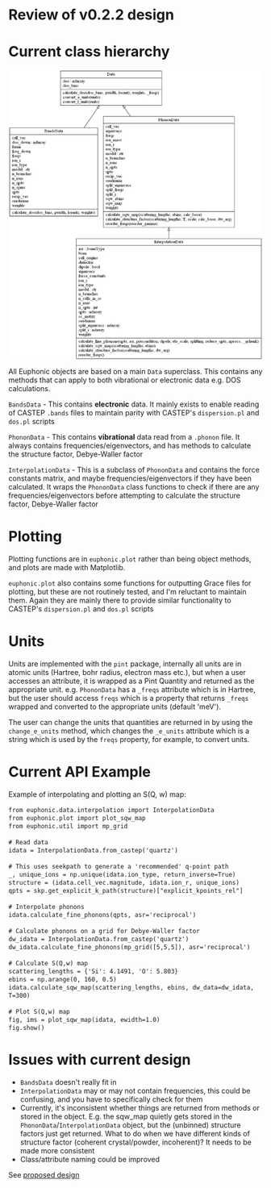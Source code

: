 # Review of v0.2.2 design

# Current class hierarchy

<img align="center" src="images/euphonic_classes_v0.2.2.png">

All Euphonic objects are based on a main `Data` superclass. This contains any
methods that can apply to both vibrational or electronic data e.g. DOS
calculations.

`BandsData` - This contains **electronic** data. It mainly exists to enable
reading of CASTEP `.bands` files to maintain parity with CASTEP's
`dispersion.pl` and `dos.pl` scripts

`PhononData` - This contains **vibrational** data read from a `.phonon` file.
It always contains frequencies/eigenvectors, and has methods to calculate the
structure factor, Debye-Waller factor

`InterpolationData` - This is a subclass of `PhononData` and contains the force
constants matrix, and maybe frequencies/eigenvectors if they have been
calculated. It wraps the `PhononData` class functions to check if there are any
frequencies/eigenvectors before attempting to calculate the structure factor,
Debye-Waller factor

# Plotting

Plotting functions are in `euphonic.plot` rather than being object methods, and
plots are made with Matplotlib.

`euphonic.plot` also contains some functions for outputting Grace files for
plotting, but these are not routinely tested, and I'm reluctant to maintain
them. Again they are mainly there to provide similar functionality to CASTEP's
`dispersion.pl` and `dos.pl` scripts

# Units
Units are implemented with the `pint` package, internally all units are in
atomic units (Hartree, bohr radius, electron mass etc.), but when a user
accesses an attribute, it is wrapped as a Pint Quantity and returned as the
appropriate unit. e.g. `PhononData` has a `_freqs` attribute which is in
Hartree, but the user should access `freqs` which is a property that returns
`_freqs` wrapped and converted to the appropriate units (default 'meV').

The user can change the units that quantities are returned in by using the
`change_e_units` method, which changes the `_e_units` attribute which is a
string which is used by the `freqs` property, for example, to convert units.

# Current API Example
Example of interpolating and plotting an S(Q, w) map:

```
from euphonic.data.interpolation import InterpolationData
from euphonic.plot import plot_sqw_map
from euphonic.util import mp_grid

# Read data
idata = InterpolationData.from_castep('quartz')

# This uses seekpath to generate a 'recommended' q-point path
_, unique_ions = np.unique(idata.ion_type, return_inverse=True)
structure = (idata.cell_vec.magnitude, idata.ion_r, unique_ions)
qpts = skp.get_explicit_k_path(structure)["explicit_kpoints_rel"]

# Interpolate phonons
idata.calculate_fine_phonons(qpts, asr='reciprocal')

# Calculate phonons on a grid for Debye-Waller factor
dw_idata = InterpolationData.from_castep('quartz')
dw_idata.calculate_fine_phonons(mp_grid([5,5,5]), asr='reciprocal')

# Calculate S(Q,w) map
scattering_lengths = {'Si': 4.1491, 'O': 5.803}
ebins = np.arange(0, 160, 0.5)
idata.calculate_sqw_map(scattering_lengths, ebins, dw_data=dw_idata, T=300)

# Plot S(Q,w) map
fig, ims = plot_sqw_map(idata, ewidth=1.0)
fig.show()
```

# Issues with current design
 - `BandsData` doesn't really fit in
 - `InterpolationData` may or may not contain frequencies, this could be
 confusing, and you have to specifically check for them
- Currently, it's inconsistent whether things are returned from methods or
stored in the object. E.g. the sqw_map quietly gets stored in the
`PhononData`/`InterpolationData` object, but the (unbinned) structure factors
just get returned. What to do when we have different kinds of structure factor
(coherent crystal/powder, incoherent)? It needs to be made more consistent
- Class/attribute naming could be improved

See [proposed design](design_proposal_from_v0.2.2.md)

